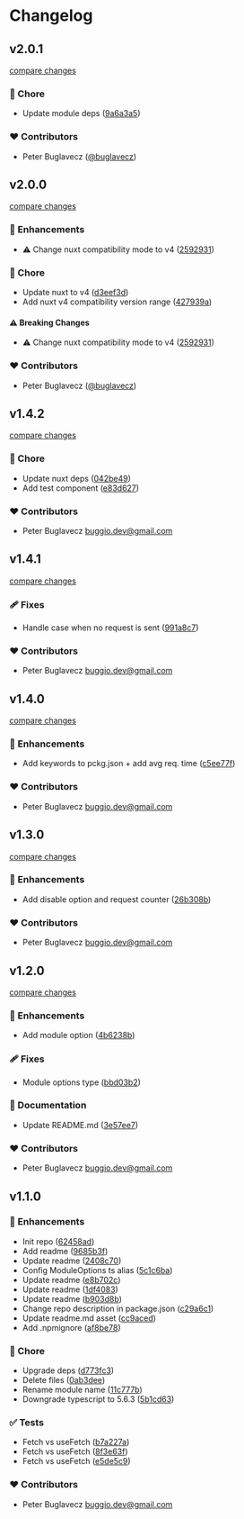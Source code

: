 # Changelog


## v2.0.1

[compare changes](https://github.com/buglavecz/nuxt-ssr-api-logger/compare/v2.0.0...v2.0.1)

### 🏡 Chore

- Update module deps ([9a6a3a5](https://github.com/buglavecz/nuxt-ssr-api-logger/commit/9a6a3a5))

### ❤️ Contributors

- Peter Buglavecz ([@buglavecz](https://github.com/buglavecz))

## v2.0.0

[compare changes](https://github.com/buglavecz/nuxt-ssr-api-logger/compare/v1.4.2...v2.0.0)

### 🚀 Enhancements

- ⚠️  Change nuxt compatibility mode to v4 ([2592931](https://github.com/buglavecz/nuxt-ssr-api-logger/commit/2592931))

### 🏡 Chore

- Update nuxt to v4 ([d3eef3d](https://github.com/buglavecz/nuxt-ssr-api-logger/commit/d3eef3d))
- Add nuxt v4 compatibility version range ([427939a](https://github.com/buglavecz/nuxt-ssr-api-logger/commit/427939a))

#### ⚠️ Breaking Changes

- ⚠️  Change nuxt compatibility mode to v4 ([2592931](https://github.com/buglavecz/nuxt-ssr-api-logger/commit/2592931))

### ❤️ Contributors

- Peter Buglavecz ([@buglavecz](http://github.com/buglavecz))

## v1.4.2

[compare changes](https://github.com/buglavecz/nuxt-ssr-api-logger/compare/v1.4.1...v1.4.2)

### 🏡 Chore

- Update nuxt deps ([042be49](https://github.com/buglavecz/nuxt-ssr-api-logger/commit/042be49))
- Add test component ([e83d627](https://github.com/buglavecz/nuxt-ssr-api-logger/commit/e83d627))

### ❤️ Contributors

- Peter Buglavecz <buggio.dev@gmail.com>

## v1.4.1

[compare changes](https://github.com/buglavecz/nuxt-ssr-api-logger/compare/v1.4.0...v1.4.1)

### 🩹 Fixes

- Handle case when no request is sent ([991a8c7](https://github.com/buglavecz/nuxt-ssr-api-logger/commit/991a8c7))

### ❤️ Contributors

- Peter Buglavecz <buggio.dev@gmail.com>

## v1.4.0

[compare changes](https://github.com/buglavecz/nuxt-ssr-api-logger/compare/v1.3.0...v1.4.0)

### 🚀 Enhancements

- Add keywords to pckg.json + add avg req. time ([c5ee77f](https://github.com/buglavecz/nuxt-ssr-api-logger/commit/c5ee77f))

### ❤️ Contributors

- Peter Buglavecz <buggio.dev@gmail.com>

## v1.3.0

[compare changes](https://github.com/buglavecz/nuxt-ssr-api-logger/compare/v1.2.0...v1.3.0)

### 🚀 Enhancements

- Add disable option and request counter ([26b308b](https://github.com/buglavecz/nuxt-ssr-api-logger/commit/26b308b))

### ❤️ Contributors

- Peter Buglavecz <buggio.dev@gmail.com>

## v1.2.0

[compare changes](https://github.com/buglavecz/nuxt-ssr-api-logger/compare/v1.1.0...v1.2.0)

### 🚀 Enhancements

- Add  module option ([4b6238b](https://github.com/buglavecz/nuxt-ssr-api-logger/commit/4b6238b))

### 🩹 Fixes

- Module options type ([bbd03b2](https://github.com/buglavecz/nuxt-ssr-api-logger/commit/bbd03b2))

### 📖 Documentation

- Update README.md ([3e57ee7](https://github.com/buglavecz/nuxt-ssr-api-logger/commit/3e57ee7))

### ❤️ Contributors

- Peter Buglavecz <buggio.dev@gmail.com>

## v1.1.0


### 🚀 Enhancements

- Init repo ([62458ad](https://github.com/buglavecz/nuxt-ssr-api-logger/commit/62458ad))
- Add readme ([9685b3f](https://github.com/buglavecz/nuxt-ssr-api-logger/commit/9685b3f))
- Update readme ([2408c70](https://github.com/buglavecz/nuxt-ssr-api-logger/commit/2408c70))
- Config  ModuleOptions ts alias ([5c1c6ba](https://github.com/buglavecz/nuxt-ssr-api-logger/commit/5c1c6ba))
- Update readme ([e8b702c](https://github.com/buglavecz/nuxt-ssr-api-logger/commit/e8b702c))
- Update readme ([1df4083](https://github.com/buglavecz/nuxt-ssr-api-logger/commit/1df4083))
- Update readme ([b903d8b](https://github.com/buglavecz/nuxt-ssr-api-logger/commit/b903d8b))
- Change repo description in package.json ([c29a6c1](https://github.com/buglavecz/nuxt-ssr-api-logger/commit/c29a6c1))
- Update readme.md asset ([cc9aced](https://github.com/buglavecz/nuxt-ssr-api-logger/commit/cc9aced))
- Add .npmignore ([af8be78](https://github.com/buglavecz/nuxt-ssr-api-logger/commit/af8be78))

### 🏡 Chore

- Upgrade deps ([d773fc3](https://github.com/buglavecz/nuxt-ssr-api-logger/commit/d773fc3))
- Delete files ([0ab3dee](https://github.com/buglavecz/nuxt-ssr-api-logger/commit/0ab3dee))
- Rename module name ([11c777b](https://github.com/buglavecz/nuxt-ssr-api-logger/commit/11c777b))
- Downgrade typescript to 5.6.3 ([5b1cd63](https://github.com/buglavecz/nuxt-ssr-api-logger/commit/5b1cd63))

### ✅ Tests

- Fetch vs useFetch ([b7a227a](https://github.com/buglavecz/nuxt-ssr-api-logger/commit/b7a227a))
- Fetch vs useFetch ([8f3e63f](https://github.com/buglavecz/nuxt-ssr-api-logger/commit/8f3e63f))
- Fetch vs useFetch ([e5de5c9](https://github.com/buglavecz/nuxt-ssr-api-logger/commit/e5de5c9))

### ❤️ Contributors

- Peter Buglavecz <buggio.dev@gmail.com>

